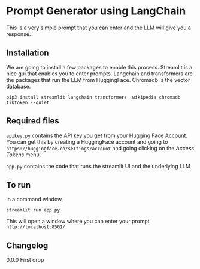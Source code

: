 # Prompt Generator using LangChain

This is a very simple prompt that you can enter and the LLM will give you a response.

## Installation
We are going to install a few packages to enable this process.
Streamlit is a nice gui that enables you to enter prompts.
Langchain and transformers are the packages that run the LLM from HuggingFace.
Chromadb is the vector database.

```
pip3 install streamlit langchain transformers  wikipedia chromadb tiktoken --quiet
```

## Required files
`apikey.py` contains the API key you get from your Hugging Face Account. You can get this by creating a HuggingFace account and going to `https://huggingface.co/settings/account` and going clicking on the *Access Tokens* menu.

`app.py` contains the code that runs the streamlit UI and the underlying LLM

## To run
in a command window, 
```
streamlit run app.py
```

This will open a window where you can enter your prompt 
`http://localhost:8501/`

## Changelog
0.0.0 First drop
